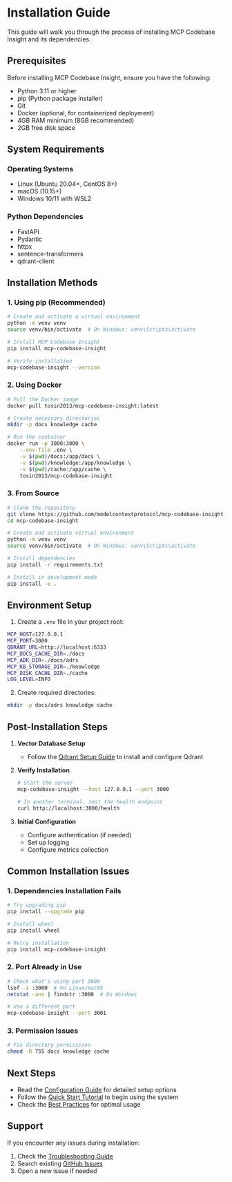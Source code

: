 # Installation Guide

This guide will walk you through the process of installing MCP Codebase Insight and its dependencies.

## Prerequisites

Before installing MCP Codebase Insight, ensure you have the following:

- Python 3.11 or higher
- pip (Python package installer)
- Git
- Docker (optional, for containerized deployment)
- 4GB RAM minimum (8GB recommended)
- 2GB free disk space

## System Requirements

### Operating Systems
- Linux (Ubuntu 20.04+, CentOS 8+)
- macOS (10.15+)
- Windows 10/11 with WSL2

### Python Dependencies
- FastAPI
- Pydantic
- httpx
- sentence-transformers
- qdrant-client

## Installation Methods

### 1. Using pip (Recommended)

```bash
# Create and activate a virtual environment
python -m venv venv
source venv/bin/activate  # On Windows: venv\Scripts\activate

# Install MCP Codebase Insight
pip install mcp-codebase-insight

# Verify installation
mcp-codebase-insight --version
```

### 2. Using Docker

```bash
# Pull the Docker image
docker pull tosin2013/mcp-codebase-insight:latest

# Create necessary directories
mkdir -p docs knowledge cache

# Run the container
docker run -p 3000:3000 \
    --env-file .env \
    -v $(pwd)/docs:/app/docs \
    -v $(pwd)/knowledge:/app/knowledge \
    -v $(pwd)/cache:/app/cache \
    tosin2013/mcp-codebase-insight
```

### 3. From Source

```bash
# Clone the repository
git clone https://github.com/modelcontextprotocol/mcp-codebase-insight.git
cd mcp-codebase-insight

# Create and activate virtual environment
python -m venv venv
source venv/bin/activate  # On Windows: venv\Scripts\activate

# Install dependencies
pip install -r requirements.txt

# Install in development mode
pip install -e .
```

## Environment Setup

1. Create a `.env` file in your project root:

```bash
MCP_HOST=127.0.0.1
MCP_PORT=3000
QDRANT_URL=http://localhost:6333
MCP_DOCS_CACHE_DIR=./docs
MCP_ADR_DIR=./docs/adrs
MCP_KB_STORAGE_DIR=./knowledge
MCP_DISK_CACHE_DIR=./cache
LOG_LEVEL=INFO
```

2. Create required directories:

```bash
mkdir -p docs/adrs knowledge cache
```

## Post-Installation Steps

1. **Vector Database Setup**
   - Follow the [Qdrant Setup Guide](qdrant_setup.md) to install and configure Qdrant

2. **Verify Installation**
   ```bash
   # Start the server
   mcp-codebase-insight --host 127.0.0.1 --port 3000
   
   # In another terminal, test the health endpoint
   curl http://localhost:3000/health
   ```

3. **Initial Configuration**
   - Configure authentication (if needed)
   - Set up logging
   - Configure metrics collection

## Common Installation Issues

### 1. Dependencies Installation Fails
```bash
# Try upgrading pip
pip install --upgrade pip

# Install wheel
pip install wheel

# Retry installation
pip install mcp-codebase-insight
```

### 2. Port Already in Use
```bash
# Check what's using port 3000
lsof -i :3000  # On Linux/macOS
netstat -ano | findstr :3000  # On Windows

# Use a different port
mcp-codebase-insight --port 3001
```

### 3. Permission Issues
```bash
# Fix directory permissions
chmod -R 755 docs knowledge cache
```

## Next Steps

- Read the [Configuration Guide](configuration.md) for detailed setup options
- Follow the [Quick Start Tutorial](quickstart.md) to begin using the system
- Check the [Best Practices](../development/best-practices.md) for optimal usage

## Support

If you encounter any issues during installation:

1. Check the [Troubleshooting Guide](../troubleshooting/common-issues.md)
2. Search existing [GitHub Issues](https://github.com/modelcontextprotocol/mcp-codebase-insight/issues)
3. Open a new issue if needed
